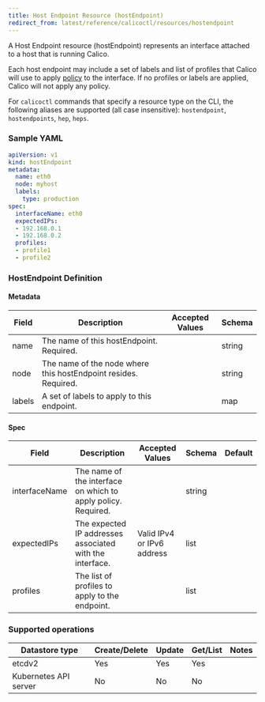```yaml
---
title: Host Endpoint Resource (hostEndpoint)
redirect_from: latest/reference/calicoctl/resources/hostendpoint
---
```


A Host Endpoint resource (hostEndpoint) represents an interface attached to a host that is running Calico.

Each host endpoint may include a set of labels and list of profiles that Calico
will use to apply
[policy]({{site.baseurl}}/{{page.version}}/reference/calicoctl/resources/policy)
to the interface.  If no profiles or labels are applied, Calico will not apply
any policy.

For `calicoctl` commands that specify a resource type on the CLI, the following
aliases are supported (all case insensitive): `hostendpoint`, `hostendpoints`, `hep`, `heps`.

### Sample YAML

```yaml
apiVersion: v1
kind: hostEndpoint
metadata:
  name: eth0
  node: myhost
  labels:
    type: production
spec:
  interfaceName: eth0
  expectedIPs:
  - 192.168.0.1
  - 192.168.0.2
  profiles:
  - profile1
  - profile2
```

### HostEndpoint Definition

#### Metadata

| Field       | Description                 | Accepted Values   | Schema  |
|-------------|-----------------------------|-------------------|---------|
| name        | The name of this hostEndpoint. Required. |      | string |
| node        | The name of the node where this hostEndpoint resides. Required. |      | string |
| labels      | A set of labels to apply to this endpoint. |      | map    |

#### Spec

| Field       | Description                 | Accepted Values   | Schema | Default    |
|-------------|-----------------------------|-------------------|--------|------------|
| interfaceName | The name of the interface on which to apply policy. Required. |                             | string          |
| expectedIPs   | The expected IP addresses associated with the interface. | Valid IPv4 or IPv6 address  | list |
| profiles      | The list of profiles to apply to the endpoint.           |                             | list |

### Supported operations

| Datastore type        | Create/Delete | Update | Get/List | Notes
|-----------------------|---------------|--------|----------|------
| etcdv2                | Yes           | Yes    | Yes      |
| Kubernetes API server | No            | No     | No       |
